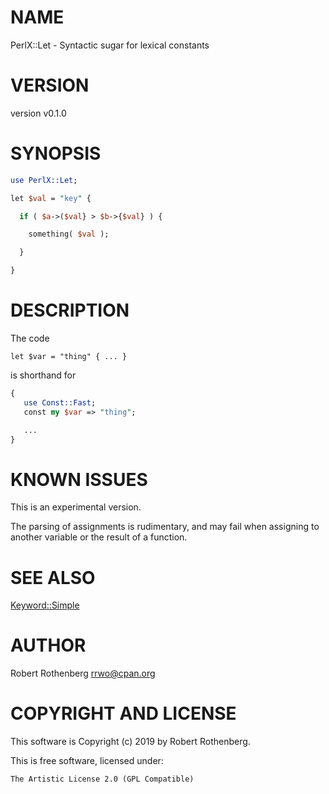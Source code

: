# NAME

PerlX::Let - Syntactic sugar for lexical constants

# VERSION

version v0.1.0

# SYNOPSIS

```perl
use PerlX::Let;

let $val = "key" {

  if ( $a->($val} > $b->{$val} ) {

    something( $val );

  }

}
```

# DESCRIPTION

The code

```
let $var = "thing" { ... }
```

is shorthand for

```perl
{
   use Const::Fast;
   const my $var => "thing";

   ...
}
```

# KNOWN ISSUES

This is an experimental version.

The parsing of assignments is rudimentary, and may fail when assigning
to another variable or the result of a function.

# SEE ALSO

[Keyword::Simple](https://metacpan.org/pod/Keyword::Simple)

# AUTHOR

Robert Rothenberg <rrwo@cpan.org>

# COPYRIGHT AND LICENSE

This software is Copyright (c) 2019 by Robert Rothenberg.

This is free software, licensed under:

```
The Artistic License 2.0 (GPL Compatible)
```
